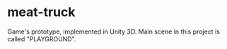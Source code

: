 # meat-truck
Game's prototype, implemented in Unity 3D.
Main scene in this project is called "PLAYGROUND".
